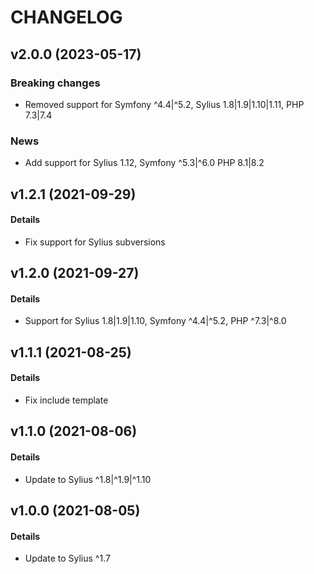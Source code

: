 # CHANGELOG

## v2.0.0 (2023-05-17)

### Breaking changes

- Removed support for Symfony ^4.4|^5.2, Sylius 1.8|1.9|1.10|1.11, PHP 7.3|7.4

### News

- Add support for Sylius 1.12, Symfony ^5.3|^6.0 PHP 8.1|8.2

## v1.2.1 (2021-09-29)

#### Details

- Fix support for Sylius subversions

## v1.2.0 (2021-09-27)

#### Details

- Support for Sylius 1.8|1.9|1.10, Symfony ^4.4|^5.2, PHP ^7.3|^8.0

## v1.1.1 (2021-08-25)

#### Details

- Fix include template 

## v1.1.0 (2021-08-06)

#### Details

- Update to Sylius ^1.8|^1.9|^1.10

## v1.0.0 (2021-08-05)

#### Details

- Update to Sylius ^1.7
